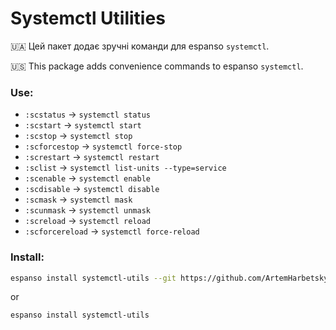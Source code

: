 # Systemctl Utilities

🇺🇦 Цей пакет додає зручні команди для espanso `systemctl`.

🇺🇸 This package adds convenience commands to espanso `systemctl`.

### Use:
- `:scstatus` → `systemctl status`
- `:scstart` → `systemctl start`
- `:scstop` → `systemctl stop`
- `:scforcestop` → `systemctl force-stop`
- `:screstart` → `systemctl restart`
- `:sclist` → `systemctl list-units --type=service`
- `:scenable` → `systemctl enable`
- `:scdisable` → `systemctl disable`
- `:scmask` → `systemctl mask`
- `:scunmask` → `systemctl unmask`
- `:screload` → `systemctl reload`
- `:scforcereload` → `systemctl force-reload`

### Install:
```bash
espanso install systemctl-utils --git https://github.com/ArtemHarbetskyi/espanso-systemctl-utils.git --external
```

or

```bash
espanso install systemctl-utils
```